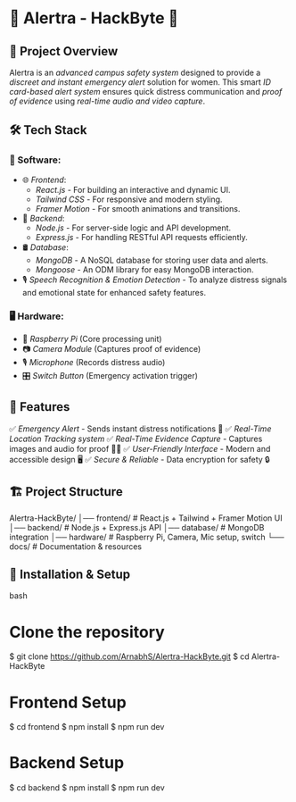 # 🚨 Alertra - HackByte 🚨

## 📌 Project Overview
Alertra is an *advanced campus safety system* designed to provide a *discreet and instant emergency alert* solution for women. This smart *ID card-based alert system* ensures quick distress communication and *proof of evidence* using *real-time audio and video capture*. 

## 🛠 Tech Stack
### 🚀 Software:
- 🌐 *Frontend*:
  - *React.js* - For building an interactive and dynamic UI.
  - *Tailwind CSS* - For responsive and modern styling.
  - *Framer Motion* - For smooth animations and transitions.
- 💾 *Backend*:
  - *Node.js* - For server-side logic and API development.
  - *Express.js* - For handling RESTful API requests efficiently.
- 🛢 *Database*:
  - *MongoDB* - A NoSQL database for storing user data and alerts.
  - *Mongoose* - An ODM library for easy MongoDB interaction.
- 🎙 *Speech Recognition & Emotion Detection* - To analyze distress signals and emotional state for enhanced safety features.

### 🖥 Hardware:
- 🍓 *Raspberry Pi* (Core processing unit)
- 📷 *Camera Module* (Captures proof of evidence)
- 🎙 *Microphone* (Records distress audio)
- 🎛 *Switch Button* (Emergency activation trigger)

## 🎯 Features
✅ *Emergency Alert* - Sends instant distress notifications 🚨
✅ *Real-Time Location Tracking system*
✅ *Real-Time Evidence Capture* - Captures images and audio for proof 📸🎤
✅ *User-Friendly Interface* - Modern and accessible design 🖥
✅ *Secure & Reliable* - Data encryption for safety 🔒

## 🏗 Project Structure

Alertra-HackByte/
│── frontend/          # React.js + Tailwind + Framer Motion UI
│── backend/           # Node.js + Express.js API
│── database/          # MongoDB integration
│── hardware/          # Raspberry Pi, Camera, Mic setup, switch
└── docs/              # Documentation & resources


## 🔧 Installation & Setup
bash
# Clone the repository
$ git clone https://github.com/ArnabhS/Alertra-HackByte.git
$ cd Alertra-HackByte

# Frontend Setup
$ cd frontend
$ npm install
$ npm run dev

# Backend Setup
$ cd backend
$ npm install
$ npm run dev




